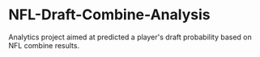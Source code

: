# NFL-Draft-Combine-Analysis
Analytics project aimed at predicted a player's draft probability based on NFL combine results.
